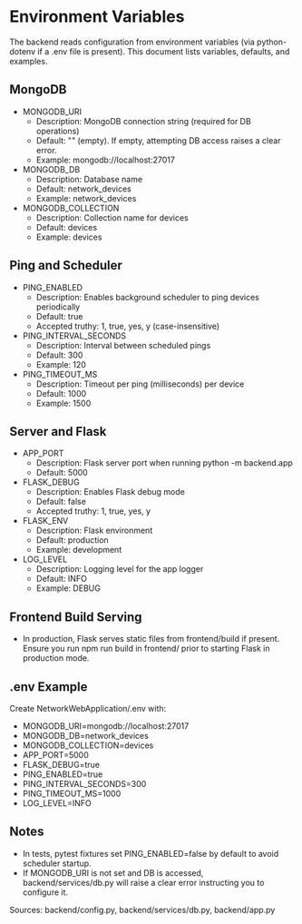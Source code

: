 # Environment Variables

The backend reads configuration from environment variables (via python-dotenv if a .env file is present). This document lists variables, defaults, and examples.

## MongoDB

- MONGODB_URI
  - Description: MongoDB connection string (required for DB operations)
  - Default: "" (empty). If empty, attempting DB access raises a clear error.
  - Example: mongodb://localhost:27017
- MONGODB_DB
  - Description: Database name
  - Default: network_devices
  - Example: network_devices
- MONGODB_COLLECTION
  - Description: Collection name for devices
  - Default: devices
  - Example: devices

## Ping and Scheduler

- PING_ENABLED
  - Description: Enables background scheduler to ping devices periodically
  - Default: true
  - Accepted truthy: 1, true, yes, y (case-insensitive)
- PING_INTERVAL_SECONDS
  - Description: Interval between scheduled pings
  - Default: 300
  - Example: 120
- PING_TIMEOUT_MS
  - Description: Timeout per ping (milliseconds) per device
  - Default: 1000
  - Example: 1500

## Server and Flask

- APP_PORT
  - Description: Flask server port when running python -m backend.app
  - Default: 5000
- FLASK_DEBUG
  - Description: Enables Flask debug mode
  - Default: false
  - Accepted truthy: 1, true, yes, y
- FLASK_ENV
  - Description: Flask environment
  - Default: production
  - Example: development
- LOG_LEVEL
  - Description: Logging level for the app logger
  - Default: INFO
  - Example: DEBUG

## Frontend Build Serving

- In production, Flask serves static files from frontend/build if present. Ensure you run npm run build in frontend/ prior to starting Flask in production mode.

## .env Example

Create NetworkWebApplication/.env with:

- MONGODB_URI=mongodb://localhost:27017
- MONGODB_DB=network_devices
- MONGODB_COLLECTION=devices
- APP_PORT=5000
- FLASK_DEBUG=true
- PING_ENABLED=true
- PING_INTERVAL_SECONDS=300
- PING_TIMEOUT_MS=1000
- LOG_LEVEL=INFO

## Notes

- In tests, pytest fixtures set PING_ENABLED=false by default to avoid scheduler startup.
- If MONGODB_URI is not set and DB is accessed, backend/services/db.py will raise a clear error instructing you to configure it.

Sources: backend/config.py, backend/services/db.py, backend/app.py
